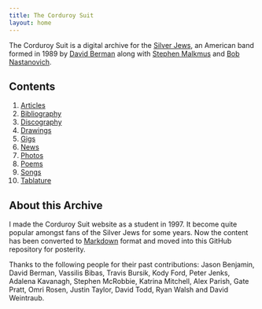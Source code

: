 ```yaml
---
title: The Corduroy Suit
layout: home
---
```


The Corduroy Suit is a digital archive for the [Silver Jews][1], an American band formed in 1989 by [David Berman][2] along with [Stephen Malkmus][3] and [Bob Nastanovich][4].

[1]: http://en.wikipedia.org/wiki/Silver_Jews
[2]: http://en.wikipedia.org/wiki/David_Berman_(musician)
[3]: http://en.wikipedia.org/wiki/Stephen_Malkmus
[4]: http://en.wikipedia.org/wiki/Bob_Nastanovich

Contents
--------

1. [Articles](articles)
1. [Bibliography](bibliography)
1. [Discography](discography)
1. [Drawings](drawings)
1. [Gigs](gigs)
1. [News](news)
1. [Photos](photos)
1. [Poems](poems)
1. [Songs](songs)
1. [Tablature](tablature)

About this Archive
------------------

I made the Corduroy Suit website as a student in 1997. It become quite popular amongst fans of the Silver Jews for some years. Now the content has been converted to [Markdown](http://en.wikipedia.org/wiki/Markdown) format and moved into this GitHub repository for posterity.

Thanks to the following people for their past contributions: Jason Benjamin, David Berman, Vassilis Bibas, Travis Bursik, Kody Ford, Peter Jenks, Adalena Kavanagh, Stephen McRobbie, Katrina Mitchell, Alex Parish, Gate Pratt, Omri Rosen, Justin Taylor, David Todd, Ryan Walsh and David Weintraub.